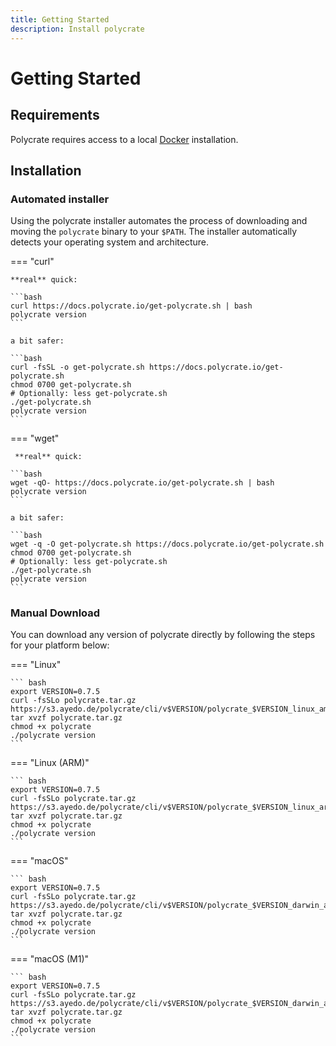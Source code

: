 ```yaml
---
title: Getting Started
description: Install polycrate
---
```


# Getting Started

## Requirements

Polycrate requires access to a local [Docker](https://www.docker.com/products/docker-desktop/) installation.

## Installation

### Automated installer

Using the polycrate installer automates the process of downloading and moving the `polycrate` binary to your `$PATH`. The installer automatically detects your operating system and architecture.

=== "curl"

    **real** quick:

    ```bash
    curl https://docs.polycrate.io/get-polycrate.sh | bash
    polycrate version
    ```

    a bit safer:

    ```bash
    curl -fsSL -o get-polycrate.sh https://docs.polycrate.io/get-polycrate.sh
    chmod 0700 get-polycrate.sh
    # Optionally: less get-polycrate.sh
    ./get-polycrate.sh
    polycrate version
    ```

=== "wget"

     **real** quick:

    ```bash
    wget -qO- https://docs.polycrate.io/get-polycrate.sh | bash
    polycrate version
    ```

    a bit safer:

    ```bash
    wget -q -O get-polycrate.sh https://docs.polycrate.io/get-polycrate.sh
    chmod 0700 get-polycrate.sh
    # Optionally: less get-polycrate.sh
    ./get-polycrate.sh
    polycrate version
    ```

### Manual Download

You can download any version of polycrate directly by following the steps for your platform below:

=== "Linux"

    ``` bash
    export VERSION=0.7.5
    curl -fsSLo polycrate.tar.gz https://s3.ayedo.de/polycrate/cli/v$VERSION/polycrate_$VERSION_linux_amd64.tar.gz
    tar xvzf polycrate.tar.gz
    chmod +x polycrate
    ./polycrate version
    ```

=== "Linux (ARM)"

    ``` bash
    export VERSION=0.7.5
    curl -fsSLo polycrate.tar.gz https://s3.ayedo.de/polycrate/cli/v$VERSION/polycrate_$VERSION_linux_arm64.tar.gz
    tar xvzf polycrate.tar.gz
    chmod +x polycrate
    ./polycrate version
    ```

=== "macOS"

    ``` bash
    export VERSION=0.7.5
    curl -fsSLo polycrate.tar.gz https://s3.ayedo.de/polycrate/cli/v$VERSION/polycrate_$VERSION_darwin_amd64.tar.gz
    tar xvzf polycrate.tar.gz
    chmod +x polycrate
    ./polycrate version
    ```

=== "macOS (M1)"

    ``` bash
    export VERSION=0.7.5
    curl -fsSLo polycrate.tar.gz https://s3.ayedo.de/polycrate/cli/v$VERSION/polycrate_$VERSION_darwin_amd64.tar.gz
    tar xvzf polycrate.tar.gz
    chmod +x polycrate
    ./polycrate version
    ```
